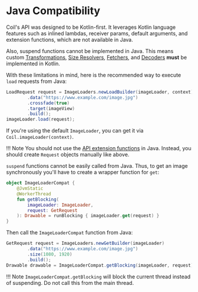 # Java Compatibility

Coil's API was designed to be Kotlin-first. It leverages Kotlin language features such as inlined lambdas, receiver params, default arguments, and extension functions, which are not available in Java.

Also, suspend functions cannot be implemented in Java. This means custom [Transformations](transformations.md), [Size Resolvers](../api/coil-base/coil.size/-size-resolver), [Fetchers](../image_pipeline/#fetchers), and [Decoders](../image_pipeline/#decoders) **must** be implemented in Kotlin.

With these limitations in mind, here is the recommended way to execute `load` requests from Java:

```java
LoadRequest request = ImageLoaders.newLoadBuilder(imageLoader, context)
        .data("https://www.example.com/image.jpg")
        .crossfade(true)
        .target(imageView)
        .build();
imageLoader.load(request);
```

If you're using the default `ImageLoader`, you can get it via `Coil.imageLoader(context)`.

!!! Note
    You should not use the [API extension functions](../getting_started/#extension-functions) in Java. Instead, you should create `Request` objects manually like above.

`suspend` functions cannot be easily called from Java. Thus, to get an image synchronously you'll have to create a wrapper function for `get`:

```kotlin
object ImageLoaderCompat {
    @JvmStatic
    @WorkerThread
    fun getBlocking(
        imageLoader: ImageLoader,
        request: GetRequest
    ): Drawable = runBlocking { imageLoader.get(request) }
}
```

Then call the `ImageLoaderCompat` function from Java:

```java
GetRequest request = ImageLoaders.newGetBuilder(imageLoader)
        .data("https://www.example.com/image.jpg")
        .size(1080, 1920)
        .build();
Drawable drawable = ImageLoaderCompat.getBlocking(imageLoader, request);
```

!!! Note
    `ImageLoaderCompat.getBlocking` will block the current thread instead of suspending. Do not call this from the main thread.
